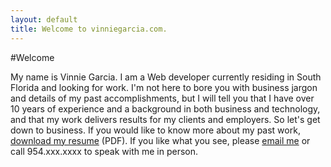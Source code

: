```yaml
---
layout: default
title: Welcome to vinniegarcia.com.
---
```


#Welcome

My name is Vinnie Garcia. I am a Web developer currently residing in South Florida and looking for work. I'm not here to bore you with business jargon and details of my past accomplishments, but I will tell you that I have over 10 years of experience and a background in both business and technology, and that my work delivers results for my clients and employers. So let's get down to business. If you would like to know more about my past work,<!-- <a href="/portoflio">view my portfolio</a> or--> [download my resume](Vincent-Garcia-Resume.pdf) (PDF). If you like what you see, please [email me](mailto:vg@vinniegarcia.com) or call 954.xxx.xxxx to speak with me in person.